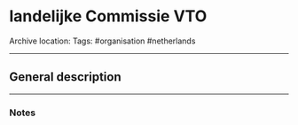 # landelijke Commissie VTO
Archive location:
Tags: #organisation #netherlands 

---
## General description

---
### Notes
